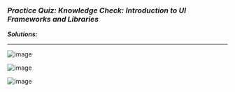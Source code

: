 ### ***Practice Quiz: Knowledge Check: Introduction to UI Frameworks and Libraries***

***Solutions:***

<hr>

![image](https://user-images.githubusercontent.com/107066424/213847142-96b8028e-aa78-4030-857c-2396c07eee0e.png)

![image](https://user-images.githubusercontent.com/107066424/213847151-13ee890c-82a3-40a3-a968-67eba4b3e764.png)

![image](https://user-images.githubusercontent.com/107066424/213847162-e242c5ea-e1ed-4f26-b924-bbb083e73c8a.png)
